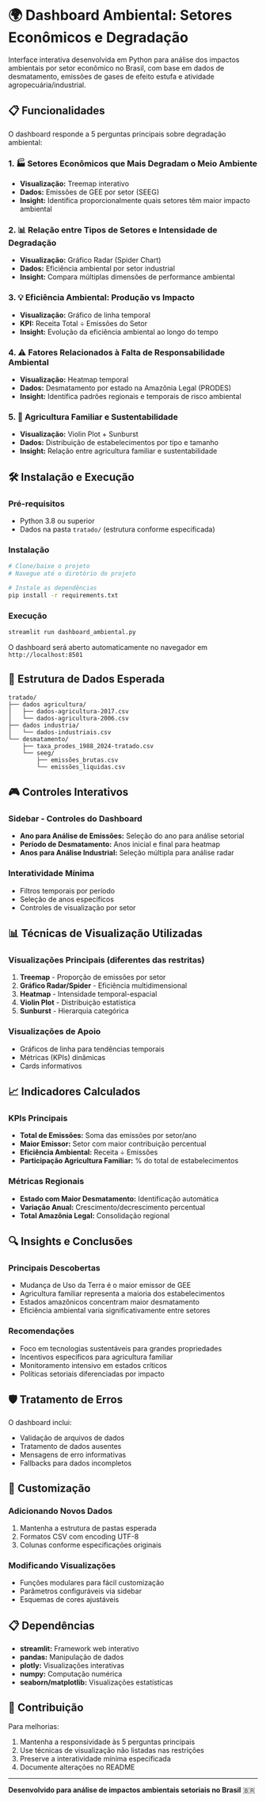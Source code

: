 # 🌍 Dashboard Ambiental: Setores Econômicos e Degradação

Interface interativa desenvolvida em Python para análise dos impactos ambientais por setor econômico no Brasil, com base em dados de desmatamento, emissões de gases de efeito estufa e atividade agropecuária/industrial.

## 📋 Funcionalidades

O dashboard responde a 5 perguntas principais sobre degradação ambiental:

### 1. 🏭 Setores Econômicos que Mais Degradam o Meio Ambiente
- **Visualização:** Treemap interativo
- **Dados:** Emissões de GEE por setor (SEEG)
- **Insight:** Identifica proporcionalmente quais setores têm maior impacto ambiental

### 2. 📊 Relação entre Tipos de Setores e Intensidade de Degradação
- **Visualização:** Gráfico Radar (Spider Chart)
- **Dados:** Eficiência ambiental por setor industrial
- **Insight:** Compara múltiplas dimensões de performance ambiental

### 3. 💡 Eficiência Ambiental: Produção vs Impacto
- **Visualização:** Gráfico de linha temporal
- **KPI:** Receita Total ÷ Emissões do Setor
- **Insight:** Evolução da eficiência ambiental ao longo do tempo

### 4. ⚠️ Fatores Relacionados à Falta de Responsabilidade Ambiental
- **Visualização:** Heatmap temporal
- **Dados:** Desmatamento por estado na Amazônia Legal (PRODES)
- **Insight:** Identifica padrões regionais e temporais de risco ambiental

### 5. 🌱 Agricultura Familiar e Sustentabilidade
- **Visualização:** Violin Plot + Sunburst
- **Dados:** Distribuição de estabelecimentos por tipo e tamanho
- **Insight:** Relação entre agricultura familiar e sustentabilidade

## 🛠️ Instalação e Execução

### Pré-requisitos
- Python 3.8 ou superior
- Dados na pasta `tratado/` (estrutura conforme especificada)

### Instalação
```bash
# Clone/baixe o projeto
# Navegue até o diretório do projeto

# Instale as dependências
pip install -r requirements.txt
```

### Execução
```bash
streamlit run dashboard_ambiental.py
```

O dashboard será aberto automaticamente no navegador em `http://localhost:8501`

## 📁 Estrutura de Dados Esperada

```
tratado/
├── dados agricultura/
│   ├── dados-agricultura-2017.csv
│   └── dados-agricultura-2006.csv
├── dados industria/
│   └── dados-industriais.csv
└── desmatamento/
    ├── taxa_prodes_1988_2024-tratado.csv
    └── seeg/
        ├── emissões_brutas.csv
        └── emissões_liquidas.csv
```

## 🎮 Controles Interativos

### Sidebar - Controles do Dashboard
- **Ano para Análise de Emissões:** Seleção do ano para análise setorial
- **Período de Desmatamento:** Anos inicial e final para heatmap
- **Anos para Análise Industrial:** Seleção múltipla para análise radar

### Interatividade Mínima
- Filtros temporais por período
- Seleção de anos específicos
- Controles de visualização por setor

## 📊 Técnicas de Visualização Utilizadas

### Visualizações Principais (diferentes das restritas)
1. **Treemap** - Proporção de emissões por setor
2. **Gráfico Radar/Spider** - Eficiência multidimensional
3. **Heatmap** - Intensidade temporal-espacial
4. **Violin Plot** - Distribuição estatística
5. **Sunburst** - Hierarquia categórica

### Visualizações de Apoio
- Gráficos de linha para tendências temporais
- Métricas (KPIs) dinâmicas
- Cards informativos

## 📈 Indicadores Calculados

### KPIs Principais
- **Total de Emissões:** Soma das emissões por setor/ano
- **Maior Emissor:** Setor com maior contribuição percentual
- **Eficiência Ambiental:** Receita ÷ Emissões
- **Participação Agricultura Familiar:** % do total de estabelecimentos

### Métricas Regionais
- **Estado com Maior Desmatamento:** Identificação automática
- **Variação Anual:** Crescimento/decrescimento percentual
- **Total Amazônia Legal:** Consolidação regional

## 🔍 Insights e Conclusões

### Principais Descobertas
- Mudança de Uso da Terra é o maior emissor de GEE
- Agricultura familiar representa a maioria dos estabelecimentos
- Estados amazônicos concentram maior desmatamento
- Eficiência ambiental varia significativamente entre setores

### Recomendações
- Foco em tecnologias sustentáveis para grandes propriedades
- Incentivos específicos para agricultura familiar
- Monitoramento intensivo em estados críticos
- Políticas setoriais diferenciadas por impacto

## 🛡️ Tratamento de Erros

O dashboard inclui:
- Validação de arquivos de dados
- Tratamento de dados ausentes
- Mensagens de erro informativas
- Fallbacks para dados incompletos

## 🔧 Customização

### Adicionando Novos Dados
1. Mantenha a estrutura de pastas esperada
2. Formatos CSV com encoding UTF-8
3. Colunas conforme especificações originais

### Modificando Visualizações
- Funções modulares para fácil customização
- Parâmetros configuráveis via sidebar
- Esquemas de cores ajustáveis

## 📋 Dependências

- **streamlit:** Framework web interativo
- **pandas:** Manipulação de dados
- **plotly:** Visualizações interativas
- **numpy:** Computação numérica
- **seaborn/matplotlib:** Visualizações estatísticas

## 🤝 Contribuição

Para melhorias:
1. Mantenha a responsividade às 5 perguntas principais
2. Use técnicas de visualização não listadas nas restrições
3. Preserve a interatividade mínima especificada
4. Documente alterações no README

---

**Desenvolvido para análise de impactos ambientais setoriais no Brasil** 🇧🇷 